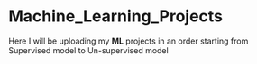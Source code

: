 # Machine_Learning_Projects
Here I will be uploading my **ML** projects in an order starting from Supervised model to Un-supervised model
